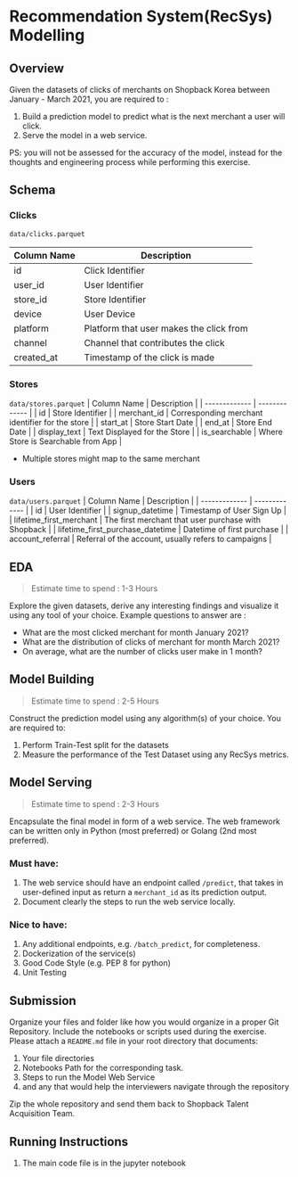 # Recommendation System(RecSys) Modelling
## Overview
Given the datasets of clicks of merchants on Shopback Korea between January - March 2021, you are required to :
1. Build a prediction model to predict what is the next merchant a user will click.
2. Serve the model in a web service.

PS: you will not be assessed for the accuracy of the model, instead for the thoughts and engineering process while performing this exercise.

## Schema
### Clicks
`data/clicks.parquet`

| Column Name  | Description |
| ------------- | ------------- |
| id | Click Identifier |
| user_id  | User Identifier  |
| store_id  | Store Identifier  |
| device  | User Device |
| platform | Platform that user makes the click from |
| channel | Channel that contributes the click |
| created_at | Timestamp of the click is made |

### Stores
`data/stores.parquet`
| Column Name  | Description |
| ------------- | ------------- |
| id  | Store Identifier  |
| merchant_id | Corresponding merchant identifier for the store |
| start_at | Store Start Date |
| end_at | Store End Date |
| display_text | Text Displayed for the Store |
| is_searchable | Where Store is Searchable from App |

*  Multiple stores might map to the same merchant

### Users
`data/users.parquet`
| Column Name  | Description |
| ------------- | ------------- |
| id  | User Identifier  |
| signup_datetime | Timestamp of User Sign Up |
| lifetime_first_merchant | The first merchant that user purchase with Shopback |
| lifetime_first_purchase_datetime | Datetime of first purchase |
| account_referral | Referral of the account, usually refers to campaigns |

## EDA 
> Estimate time to spend : 1-3 Hours

Explore the given datasets, derive any interesting findings and visualize it using any tool of your choice. Example questions to answer are :
* What are the most clicked merchant for month January 2021?
* What are the distribution of clicks of merchant for month March 2021?
* On average, what are the number of clicks user make in 1 month?

## Model Building
> Estimate time to spend : 2-5 Hours

Construct the prediction model using any algorithm(s) of your choice. You are required to:
1. Perform Train-Test split for the datasets
2. Measure the performance of the Test Dataset using any RecSys metrics.

## Model Serving
> Estimate time to spend : 2-3 Hours

Encapsulate the final model in form of a web service. The web framework can be written only in Python (most preferred) or Golang (2nd most preferred). 

### Must have:
1. The web service should have an endpoint called `/predict`, that takes in user-defined input as return a `merchant_id` as its prediction output. 
2. Document clearly the steps to run the web service locally.

### Nice to have:
1. Any additional endpoints, e.g. `/batch_predict`, for completeness.
2. Dockerization of the service(s)
3. Good Code Style (e.g. PEP 8 for python)
4. Unit Testing

## Submission
Organize your files and folder like how you would organize in a proper Git Repository. Include the notebooks or scripts used during the exercise.
Please attach a `README.md` file in your root directory that documents:
1. Your file directories
2. Notebooks Path for the corresponding task.
3. Steps to run the Model Web Service
4. and any that would help the interviewers navigate through the repository

Zip the whole repository and send them back to Shopback Talent Acquisition Team.


## Running Instructions
1) The main code file is in the jupyter notebook 